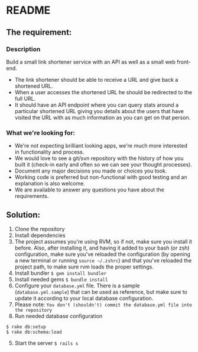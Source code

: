 # README

## The requirement:

### Description

Build a small link shortener service with an API as well as a small web front-end.

* The link shortener should be able to receive a URL and give back a shortened URL.
* When a user accesses the shortened URL he should be redirected to the full URL.
* It should have an API endpoint where you can query stats around a particular shortened URL giving you details about the users that have visited the URL with as much information as you can get on that person.

### What we're looking for:

* We're not expecting brilliant looking apps, we're much more interested in functionality and process.
* We would love to see a git/svn repository with the history of how you built it (check-in early and often so we can see your thought processes).
* Document any major decisions you made or choices you took.
* Working code is preferred but non-functional with good testing and an explanation is also welcome.
* We are available to answer any questions you have about the requirements.

## Solution:

1. Clone the repository
2. Install dependencies
  1. The project assumes you're using RVM, so if not, make sure you install it before. Also, after installing it, and having it added to your bash (or zsh) configuration, make sure you've reloaded the configuration (by opening a new terminal or running `source ~/.zshrc`) and that you've reloaded the project path, to make sure rvm loads the proper settings.
  2. Install bundler
  `$ gem install bundler`
  2. Install needed gems
  `$ bundle install`
3. Configure your `database.yml` file. There is a sample (`database.yml.sample`) that can be used as reference, but make sure to update it according to your local database configuration.
  1. Please note: `You don't (shouldn't) commit the database.yml file into the repository`
4. Run needed database configuration
```
$ rake db:setup
$ rake db:schema:load
```
5. Start the server
`$ rails s`
